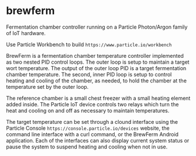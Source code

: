# brewferm
Fermentation chamber controller running on a Particle Photon/Argon family of IoT hardware.

Use Particle Workbench to build
`https://www.particle.io/workbench`

BrewFerm is a fermentation chamber temperature controller implemented as two nested PID control loops. The outer loop is setup to maintain a target wort temperature. The output of the outer loop PID is a target fermentation chamber temperature. The second, inner PID loop is setup to control heating and cooling of the chamber, as needed, to hold the chamber at the temperature set by the outer loop.

The reference chamber is a small chest freezer with a small heating element added inside. The Particle IoT device controls two relays which turn the heat and cooling on and off as necessary to maintain temperatures.

The target temperature can be set through a clound interface using the Particle Console `https://console.particle.io/devices` website, the command line interface with a curl command, or the BrewFerm Android application. Each of the interfaces can also display current system status or pause the system to suspend heating and cooling when not in use.


